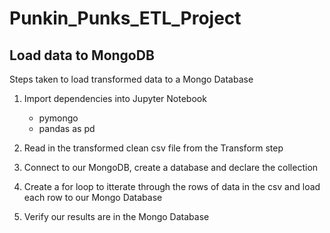 # Punkin_Punks_ETL_Project

## Load data to MongoDB

Steps taken to load transformed data to a Mongo Database

1) Import dependencies into Jupyter Notebook
    * pymongo
    * pandas as pd
    
2) Read in the transformed clean csv file from the Transform step

3) Connect to our MongoDB, create a database and declare the collection

4) Create a for loop to itterate through the rows of data in the csv and load each row to our Mongo Database

5) Verify our results are in the Mongo Database

